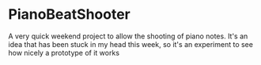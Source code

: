 # PianoBeatShooter
A very quick weekend project to allow the shooting of piano notes. It's an idea that has been stuck in my head this week, so it's an experiment to see how nicely a prototype of it works
